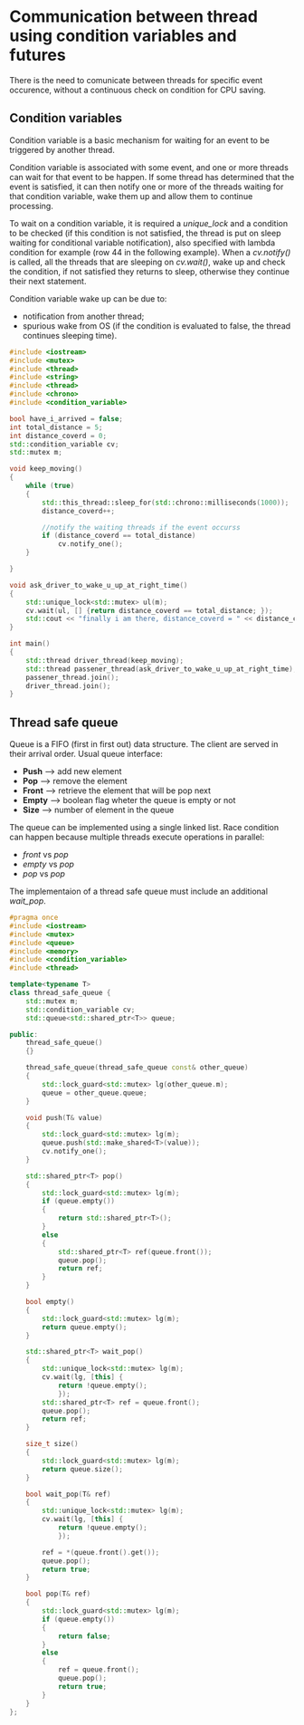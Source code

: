 # Communication between thread using condition variables and futures
There is the need to comunicate between threads for specific event occurence, without a continuous check on condition for CPU saving.

## Condition variables
Condition variable is a basic mechanism for waiting for an event to be triggered by another thread.

Condition variable is associated with some event, and one or more threads can wait for that event to be happen. 
If some thread has determined that the event is satisfied, it can then notify one or more of the threads waiting for that condition variable, wake them up and allow them to continue processing.

To wait on a condition variable, it is required a *unique_lock* and a condition to be checked (if this condition is not satisfied, the thread is put on sleep waiting for conditional variable notification), also specified with lambda condition for example (row 44 in the following example). 
When a *cv.notify()* is called, all the threads that are sleeping on *cv.wait()*, wake up and check the condition, if not satisfied they returns to sleep, otherwise they continue their next statement.

Condition variable wake up can be due to:
- notification from another thread;
- spurious wake from OS (if the condition is evaluated to false, the thread continues sleeping time).

```cpp
#include <iostream>
#include <mutex>
#include <thread>
#include <string>
#include <thread>
#include <chrono>
#include <condition_variable>

bool have_i_arrived = false;
int total_distance = 5;
int distance_coverd = 0;
std::condition_variable cv;
std::mutex m;

void keep_moving()
{
	while (true)
	{
		std::this_thread::sleep_for(std::chrono::milliseconds(1000));
		distance_coverd++;

		//notify the waiting threads if the event occurss
		if (distance_coverd == total_distance)
			cv.notify_one();
	}

}

void ask_driver_to_wake_u_up_at_right_time()
{
	std::unique_lock<std::mutex> ul(m);
	cv.wait(ul, [] {return distance_coverd == total_distance; });
	std::cout << "finally i am there, distance_coverd = " << distance_coverd << std::endl;;
}

int main()
{
	std::thread driver_thread(keep_moving);
	std::thread passener_thread(ask_driver_to_wake_u_up_at_right_time);
	passener_thread.join();
	driver_thread.join();
}
```
## Thread safe queue
Queue is a FIFO (first in first out) data structure. The client are served in their arrival order.
Usual queue interface:
- **Push** --> add new element 
- **Pop** --> remove the element
- **Front** --> retrieve the element that will be pop next
- **Empty** --> boolean flag wheter the queue is empty or not
- **Size** --> number of element in the queue

The queue can be implemented using a single linked list. Race condition can happen because multiple threads execute operations in parallel:
- *front* vs *pop*
- *empty* vs *pop*
- *pop* vs *pop*

The implementaion of a thread safe queue must include an additional *wait_pop*.

```cpp
#pragma once
#include <iostream>
#include <mutex>
#include <queue>
#include <memory>
#include <condition_variable>
#include <thread>

template<typename T>
class thread_safe_queue {
	std::mutex m;
	std::condition_variable cv;
	std::queue<std::shared_ptr<T>> queue;

public:
	thread_safe_queue()
	{}

	thread_safe_queue(thread_safe_queue const& other_queue)
	{
		std::lock_guard<std::mutex> lg(other_queue.m);
		queue = other_queue.queue;
	}

	void push(T& value)
	{
		std::lock_guard<std::mutex> lg(m);
		queue.push(std::make_shared<T>(value));
		cv.notify_one();
	}

	std::shared_ptr<T> pop()
	{
		std::lock_guard<std::mutex> lg(m);
		if (queue.empty())
		{
			return std::shared_ptr<T>();
		}
		else
		{
			std::shared_ptr<T> ref(queue.front());
			queue.pop();
			return ref;
		}
	}

	bool empty()
	{
		std::lock_guard<std::mutex> lg(m);
		return queue.empty();
	}

	std::shared_ptr<T> wait_pop()
	{
		std::unique_lock<std::mutex> lg(m);
		cv.wait(lg, [this] {
			return !queue.empty();
			});
		std::shared_ptr<T> ref = queue.front();
		queue.pop();
		return ref;
	}

	size_t size()
	{
		std::lock_guard<std::mutex> lg(m);
		return queue.size();
	}

	bool wait_pop(T& ref)
	{
		std::unique_lock<std::mutex> lg(m);
		cv.wait(lg, [this] {
			return !queue.empty();
			});

		ref = *(queue.front().get());
		queue.pop();
		return true;
	}

	bool pop(T& ref)
	{
		std::lock_guard<std::mutex> lg(m);
		if (queue.empty())
		{
			return false;
		}
		else
		{
			ref = queue.front();
			queue.pop();
			return true;
		}
	}
};

```

